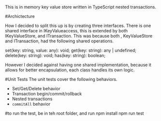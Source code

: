 This is in memory key value store written in TypeScript nested transactions. 

#Archictecture 

How I decided to split this up is by creating three interfaces. There is one shared interface in IKeyValueaccess, this is extended by both IKeyValueStore, and ITransaction.
This was because both , KeyValueStore and ITransaction, had the following shared operations.

  set(key: string, value: any): void;
  get(key: string): any | undefined;
  delete(key: string): void;
  has(key: string): boolean;

However I decided against having one shared implementation, because it allows for better encapsulation, each class handles its own logic. 

#Unit Tests
The unit tests cover the following behaviors.
- Set/Get/Delete behavior
- Transaction begin/commit/rollback
- Nested transactions
- `commitAll` behavior


#to run the test, be in teh root folder, and run 
npm install
npm run test